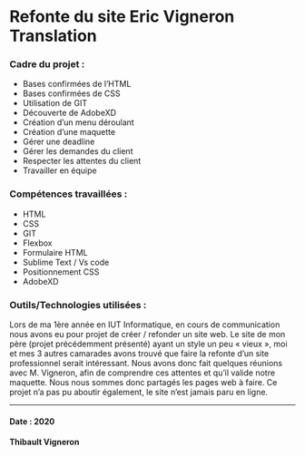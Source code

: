 # Refonte du site Eric Vigneron Translation

### Cadre du projet :
  - Bases confirmées de l’HTML
  - Bases confirmées de CSS
  - Utilisation de GIT
  - Découverte de AdobeXD
  - Création d’un menu déroulant
  - Création d’une maquette
  - Gérer une deadline
  - Gérer les demandes du client
  - Respecter les attentes du client
  - Travailler en équipe

### Compétences travaillées : 
  - HTML
  - CSS
  - GIT
  - Flexbox
  - Formulaire HTML
  - Sublime Text / Vs code
  - Positionnement CSS
  - AdobeXD

### Outils/Technologies utilisées : 
Lors de ma 1ère année en IUT Informatique, en cours de communication nous avons eu pour projet de créer / refonder un site web. Le site de mon père (projet précédemment présenté) ayant un style un peu « vieux », moi et mes 3 autres camarades avons trouvé que faire la refonte d’un site professionnel serait intéressant. Nous avons donc fait quelques réunions avec M. Vigneron, afin de comprendre ces attentes et qu’il valide notre maquette. Nous nous sommes donc partagés les pages web à faire. Ce projet n’a pas pu aboutir également, le site n’est jamais paru en ligne.





----------------------------------------------------------------------------------------------------------------------------------------------------------------
#### Date : 2020  
#### Thibault Vigneron
